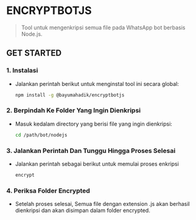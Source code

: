 # ENCRYPTBOTJS

> Tool untuk mengenkripsi semua file pada WhatsApp bot berbasis Node.js.

## GET STARTED

### 1. Instalasi

- Jalankan perintah berikut untuk menginstal tool ini secara global:
  ```bash
  npm install -g @bayumahadik/encryptbotjs
  ```

### 2. Berpindah Ke Folder Yang Ingin Dienkripsi

- Masuk kedalam directory yang berisi file yang ingin dienkripsi:

  ```bash
  cd /path/bot/nodejs
  ```

### 3. Jalankan Perintah Dan Tunggu Hingga Proses Selesai

- Jalankan perintah sebagai berikut untuk memulai proses enkripsi

  ```bash
  encrypt
  ```

### 4. Periksa Folder Encrypted

- Setelah proses selesai, Semua file dengan extension .js akan berhasil dienkripsi dan akan disimpan dalam folder encrypted.

